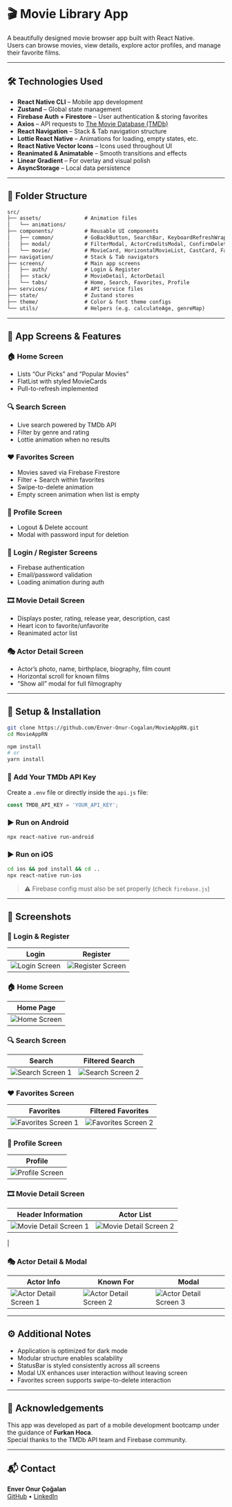 # 🎬 Movie Library App

A beautifully designed movie browser app built with React Native.  
Users can browse movies, view details, explore actor profiles, and manage their favorite films.

---

## 🛠️ Technologies Used

- **React Native CLI** – Mobile app development
- **Zustand** – Global state management
- **Firebase Auth + Firestore** – User authentication & storing favorites
- **Axios** – API requests to [The Movie Database (TMDb)](https://www.themoviedb.org/)
- **React Navigation** – Stack & Tab navigation structure
- **Lottie React Native** – Animations for loading, empty states, etc.
- **React Native Vector Icons** – Icons used throughout UI
- **Reanimated & Animatable** – Smooth transitions and effects
- **Linear Gradient** – For overlay and visual polish
- **AsyncStorage** – Local data persistence

---

## 📂 Folder Structure

```txt
src/
├── assets/              # Animation files
│   └── animations/
├── components/          # Reusable UI components
│   ├── common/          # GoBackButton, SearchBar, KeyboardRefreshWrapper
│   ├── modal/           # FilterModal, ActorCreditsModal, ConfirmDeleteModal
│   └── movie/           # MovieCard, HorizontalMovieList, CastCard, FavoriteMovieCard, HorizontalMovieCard,
├── navigation/          # Stack & Tab navigators
├── screens/             # Main app screens
│   ├── auth/            # Login & Register
│   ├── stack/           # MovieDetail, ActorDetail
│   └── tabs/            # Home, Search, Favorites, Profile
├── services/            # API service files
├── state/               # Zustand stores
├── theme/               # Color & font theme configs
└── utils/               # Helpers (e.g. calculateAge, genreMap)
```

---

## 📱 App Screens & Features

### 🏠 Home Screen
- Lists “Our Picks” and “Popular Movies”
- FlatList with styled MovieCards
- Pull-to-refresh implemented

### 🔍 Search Screen
- Live search powered by TMDb API
- Filter by genre and rating
- Lottie animation when no results

### ❤️ Favorites Screen
- Movies saved via Firebase Firestore
- Filter + Search within favorites
- Swipe-to-delete animation 
- Empty screen animation when list is empty

### 👤 Profile Screen
- Logout & Delete account
- Modal with password input for deletion

### 🔐 Login / Register Screens
- Firebase authentication
- Email/password validation
- Loading animation during auth

### 🎞️ Movie Detail Screen
- Displays poster, rating, release year, description, cast
- Heart icon to favorite/unfavorite
- Reanimated actor list

### 🎭 Actor Detail Screen
- Actor’s photo, name, birthplace, biography, film count
- Horizontal scroll for known films
- “Show all” modal for full filmography

---

## 🔧 Setup & Installation

```bash
git clone https://github.com/Enver-Onur-Cogalan/MovieAppRN.git
cd MovieAppRN

npm install
# or
yarn install
```

### 🔑 Add Your TMDb API Key
Create a `.env` file or directly inside the `api.js` file:

```js
const TMDB_API_KEY = 'YOUR_API_KEY';
```

### ▶️ Run on Android
```bash
npx react-native run-android
```

### ▶️ Run on iOS
```bash
cd ios && pod install && cd ..
npx react-native run-ios
```

> ⚠️ Firebase config must also be set properly (check `firebase.js`)

---

## 📸 Screenshots

### 🔐 Login & Register

| Login | Register |
|-------|----------|
| ![Login Screen](https://github.com/user-attachments/assets/cb127968-0981-4082-b129-6b63dea5665b) | ![Register Screen](https://github.com/user-attachments/assets/36317f09-4285-4c97-9992-e54032166599) |

### 🏠 Home Screen

| Home Page |
|-----------|
| ![Home Screen](https://github.com/user-attachments/assets/de64f71e-3e65-4d76-8414-8321d45ca6d6) |

### 🔍 Search Screen

| Search | Filtered Search |
|--------|----------------|
| ![Search Screen 1](https://github.com/user-attachments/assets/72e5a05d-32e9-44cc-8403-8941592c37b5) | ![Search Screen 2](https://github.com/user-attachments/assets/0fc05af2-369e-4581-ba48-a5a7af4147ad) |

### ❤️ Favorites Screen

| Favorites | Filtered Favorites |
|------------|--------------------|
| ![Favorites Screen 1](https://github.com/user-attachments/assets/8c61bf5d-3146-44da-bbfb-89f6c1f7c329) | ![Favorites Screen 2](https://github.com/user-attachments/assets/cb2ddadc-fdb7-44a0-85e6-ddc5f365a3a8) |

### 👤 Profile Screen

| Profile |
|--------|
| ![Profile Screen](https://github.com/user-attachments/assets/7cdc412d-bb9a-456b-9126-380745e406dc) |

### 🎞️ Movie Detail Screen

| Header Information | Actor List |
|--------------|----------------|
| ![Movie Detail Screen 1](https://github.com/user-attachments/assets/c6500602-20ea-450f-aa5b-e2f8f0aced6e) | ![Movie Detail Screen 2](https://github.com/user-attachments/assets/0b4bbfed-e5b6-471b-ba66-c841ff0d736f)
 |

### 🎭 Actor Detail & Modal

| Actor Info | Known For | Modal |
|-------------|------------|--------|
| ![Actor Detail Screen 1](https://github.com/user-attachments/assets/980087a4-6104-4d3d-867e-07b5da2a7389) | ![Actor Detail Screen 2](https://github.com/user-attachments/assets/4c5f30cc-4e29-4869-a02e-349e58879387) | ![Actor Detail Screen 3](https://github.com/user-attachments/assets/db2f4be0-5a90-4720-9bec-5cff2c2d04c7) |

---

## ⚙️ Additional Notes

- Application is optimized for dark mode
- Modular structure enables scalability
- StatusBar is styled consistently across all screens
- Modal UX enhances user interaction without leaving screen
- Favorites screen supports swipe-to-delete interaction

---

## 🙌 Acknowledgements

This app was developed as part of a mobile development bootcamp under the guidance of **Furkan Hoca**.  
Special thanks to the TMDb API team and Firebase community.

---

## 📬 Contact

**Enver Onur Çoğalan**  
[GitHub](https://github.com/Enver-Onur-Cogalan) • [LinkedIn](https://www.linkedin.com/in/onurcogalan/) 
